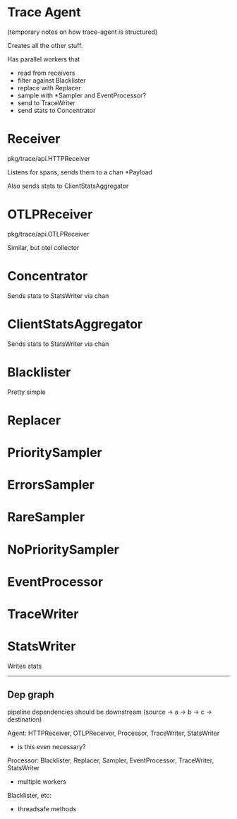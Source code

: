 # Trace Agent

(temporary notes on how trace-agent is structured)

Creates all the other stuff.

Has parallel workers that
 - read from receivers
 - filter against Blacklister
 - replace with Replacer
 - sample with *Sampler and EventProcessor?
 - send to TraceWriter
 - send stats to Concentrator

# Receiver

pkg/trace/api.HTTPReceiver

Listens for spans, sends them to a chan *Payload

Also sends stats to ClientStatsAggregator

# OTLPReceiver

pkg/trace/api.OTLPReceiver

Similar, but otel collector

# Concentrator

Sends stats to StatsWriter via chan

# ClientStatsAggregator

Sends stats to StatsWriter via chan

# Blacklister

Pretty simple

# Replacer
# PrioritySampler
# ErrorsSampler
# RareSampler
# NoPrioritySampler
# EventProcessor
# TraceWriter
# StatsWriter

Writes stats


---

## Dep graph

pipeline dependencies should be downstream (source -> a -> b -> c -> destination)

Agent: HTTPReceiver, OTLPReceiver, Processor, TraceWriter, StatsWriter
  - is this even necessary?

Processor: Blacklister, Replacer, Sampler, EventProcessor, TraceWriter, StatsWriter
  - multiple workers

Blacklister, etc:
  - threadsafe methods
